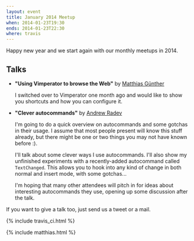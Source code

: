 ```yaml
---
layout: event
title: January 2014 Meetup
when: 2014-01-23T19:30
ends: 2014-01-23T22:30
where: travis
---
```


Happy new year and we start again with our monthly meetups in 2014.

## Talks


* **"Using Vimperator to browse the Web"** by [Matthias Günther](https://twitter.com/wikimatze)

    I switched over to Vimperator one month ago and would like to show you shortcuts and how you can configure it.
* **"Clever autocommands"** by [Andrew Radev](https://twitter.com/andrewradev)

    I'm going to do a quick overview on autocommands and some gotchas in their usage. I assume that most people present will know this stuff already, but there might be one or two things you may not have known before :).

    I'll talk about some clever ways I use autocommands. I'll also show my unfinished experiments with a recently-added autocommand called `TextChanged`. This allows you to hook into any kind of change in both normal and insert mode, with some gotchas...

    I'm hoping that many other attendees will pitch in for ideas about interesting autocommands they use, opening up some discussion after the talk.


If you want to give a talk too, just send us a tweet or a mail.

{% include travis_ci.html %}

{% include matthias.html %}



